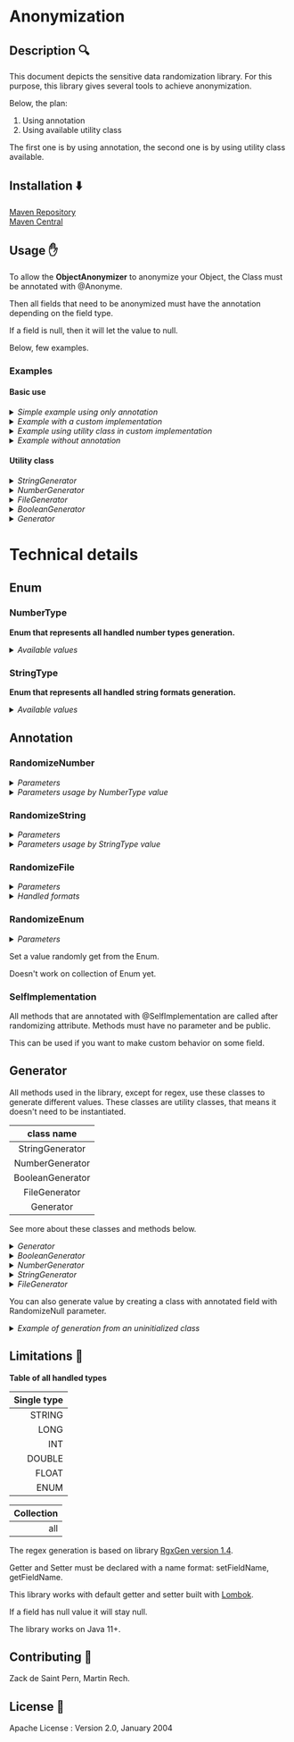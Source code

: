 # Anonymization

## Description 🔍

This document depicts the sensitive data randomization library.
For this purpose, this library gives several tools to achieve anonymization.

Below, the plan:
1. Using annotation
2. Using available utility class

The first one is by using annotation, the second one is by using utility class available.

## Installation ⬇️
[Maven Repository](https://mvnrepository.com/artifact/io.github.avistotelecom/data-anonymization) \
[Maven Central](https://central.sonatype.com/artifact/io.github.avistotelecom/data-anonymization)

## Usage ✋
To allow the **ObjectAnonymizer** to anonymize your Object, the Class must be annotated with @Anonyme.

Then all fields that need to be anonymized must have the annotation depending on the field type.

If a field is null, then it will let the value to null.

Below, few examples.

### Examples

#### Basic use
<details>
    <summary>
        <i>Simple example using only annotation</i>
    </summary>

In this example, we want to randomize value.
First we set annotation **@Anonyme** on the class, then we annotate fields that need to be randomized.

````java
@Anonyme
public class Person {

    @RandomizeString(StringType.STRING)
    private String firstName = "";

    @RandomizeString(value = StringType.STRING, minLength = 2, maxLength = 2)
    private String lastName = "";

    @RandomizeString(StringType.EMAIL)
    private String email = "";

    @RandomizeString(StringType.NUMBER)
    private String number = "";

    @RandomizeNumber(value = NumberType.LONG, minValue = "15", maxValue = "21", minSize = 3, maxSize = 6)
    private List<Long> longs = new ArrayList<>();

    /*  Getter and Setter necessary */
    /* Constructor */
}
````

````java
public class Main {
    public static void main(String[] args) {
        Person p = new Person();  // create a new Person
        ObjectAnonymizer oa = new ObjectAnonymizer();  // instance of objectAnonymizer 
        oa.anonymize(p);  // apply anonymization to p
    }
}
````

    Output: 
    p -> { firstName : adispmd, lastName : zr, email : azrfsq.gfzeryda@gyfdg.ftd, number : 791310314, longs : [16, 20, 21, 19] }

Here, all the annotated fields will be randomized based on the behavior given in the annotation.

</details>

<details>
    <summary>
        <i>Example with a custom implementation</i>
    </summary>

In this example, we want to randomize **firstName** and **lastName** using annotation. We want **fullName** as **firstName** and **lastName** anonymized separated by a space.

We can use **@SelfImplementation** as following to consider other fields during the anonymization.

**First**, we set annotation **@Anonyme** on the class, then we annotate fields **firstName** and **lastName**.
At last, we create a method that will be annotated with **@SelfImplementation**.

A method annotated with **@SelfImplementation** will be called after field anonymization.



````java
@Anonyme
public class Person {

    @RandomizeString(StringType.STRING)
    private String firstName = "";

    @RandomizeString(value = StringType.STRING, minLength = 2, maxLength = 2)
    private String lastName = "";

    private String fullName = "";

    @SelfImplementation
    public void customExample() {
        fullName = firstName + " " + lastName;
    }

    /*  Getter and Setter necessary */
    /* Constructor */
}
````

````java
public class Main {
    public static void main(String[] args) {
        Person p = new Person();  // create a new Person
        ObjectAnonymizer oa = new ObjectAnonymizer();  // instance of objectAnonymizer 
        oa.anonymize(p);  // apply anonymization to p
    }
}
````

    Output: 
    p -> { firstName : fqudqpfgq, lastName : ld, fullName : fqudqpfgq ld }

In this case, the **firstName** and **lastName** will be randomized thanks to the annotation.
At the end, the method **customExample( )** will be called so fullName will be the firstName and lastName that have been randomized.

</details>


<details>
    <summary>
        <i>Example using utility class in custom implementation</i>
    </summary>

In this example, we want to randomize fields but with specific behavior.

In this case utility class can be used for this purpose.

**First** we set **@Anonyme** annotation on the top of the class, then we create a method that will be annotated with **@SelfImplementation**.

````java
@Anonyme
public class Person {

    private String fullName = "";

    @SelfImplementation
    public void customExample() {
        fullName = StringGenerator.generateString() + " " + StringGenerator.generateString(4, 5);
    }

    /*  Getter and Setter necessary */
    /* Constructor */
}
````

````java
public class Main {
    public static void main(String[] args) {
        Person p = new Person();  // create a new Person
        ObjectAnonymizer oa = new ObjectAnonymizer();  // instance of objectAnonymizer 
        oa.anonymize(p);  // apply anonymization to p
    }
}
````

    Output:
    p -> { fullName : buczohco jfpz }

Here **fullName** will be constructed as a random string of random size between default value given
[here](#staticStringGenerator) and a random string of size between 4 and 5, separated by a space.

</details>

<details>
    <summary>
        <i>Example without annotation</i>
    </summary>

In this example, we want to randomize **firstName** and **lastName** and anonymize the cv without any annotation.

Here the old cv is deleted then create a new cv without any content.

````java
public class Person {

    private String firstName = "";

    private String lastName = "";

    private String cvUri = "path/to/file.pdf";

    /*  Getter and Setter */
    /* Constructor */
}
````

````java
import org.avisto.anonymization.generator.StringGenerator;

public class Main {
    public static void main(String[] args) {
        Person p = new Person("Zoo", "Landers", "tmp/cv/cv_zou_landers.pdf");  // create a new Person
        p.setFirstName(StringGenerator.generateString());
        p.setLastName(StringGenerator.generateString());
        FileGenerator.deleteFile(p.getCvUri());
        FileGenerator.generateFile("tmp/cv/", "new_name", "pdf");
    }
}
````

    Output: 
    p -> { firstName : bqcioud, lastName : chquif, cvUri : tmp/cv/new_name.pdf }

The file "tmp/cv/new_name.pdf" is created.

</details>

#### Utility class

<details>
    <summary>
       <i>StringGenerator</i>
    </summary>

````java
public class Main {
    public static void main(String[] args) {
        String v1 = StringGenerator.generateString();
        // v1 = a random string with length between default value define in StringGenerator class
        // output : v1 -> sdosgsgios

        String v2 = StringGenerator.generateString(1, 3);
        // v2 = a random string with length between 1 and 3
        // output : v2 -> fid

        String v3 = StringGenerator.generateNumber(10, 16, 3);
        // v3 = a number as string between the first and second parameter and fill with 0 at the beginning to have a length equals to the last parameter
        // output : v3 -> 014
        
        String v4 = StringGenerator.generateNumber(4);
        // v4 = string of 4 number
        // output : v4 -> 9463

        String v5 = StringGenerator.generateText(1, 5);
        // v5 = string of length between 1 and 5, the string is based on LOREM_IPSUM field in class StringGenerator
        // output : v5 -> Lor
            
        String v6 = StringGenerator.generateStringFromFile("tmp/file/example.txt");
        // v6 = random value get in the file given
        // output : v6 -> example

        String v7 = StringGenerator.generateFromRegex("[a-z]{2}[0-9]{3}");
        // v7 = string that match the pattern given
        // output : v7 -> rc083
    }
}
````

Here the file _example.txt_ contains :<br>

_________
An<br>
example
_________
    
</details>


<details>
    <summary>
       <i>NumberGenerator</i>
    </summary>

````java
public class Main {
    public static void main(String[] args) {
        int v1 = NumberGenerator.generateInt(); 
        // v1 = a random int

        long v2 = NumberGenerator.generateLong();
        // v2 = a random long

        float v3 = NumberGenerator.generateFloat();
        // v3 = a random float

        double v4 = NumberGenerator.generateDouble();
        // v4 = a random double

        int v5 = NumberGenerator.generateInt(10, 20);
        // v5 = a random int between 10 and 20 exclude

        long v6 = NumberGenerator.generateLong(10L, 20L);
        // v6 = a random long between 10 and 20 exclude

        float v7 = NumberGenerator.generateFloat(10f, 20f);
        // v7 = a random float between 10 and 20 exclude

        double v8 = NumberGenerator.generateDouble(10d, 20d);
        // v8 = a random double between 10 and 20 exclude
    }
}
````

</details>

<details>
    <summary>
       <i>FileGenerator</i>
    </summary>

````java
public class Main {
    public static void main(String[] args) {
        String v1 = FileGenerator.generateFile("/tmp", "name_of_file", "pdf"); // create a pdf file
        // v1 = string corresponding of path where the file has been created
        // output : v1 -> /tmp/name_of_file.pdf

        String v2 = FileGenerator.generateFile("/tmp/name_of_file.pdf"); // create a pdf file
        // v2 = string corresponding of path where the file has been created
        //  output : v2 -> /tmp/name_of_file.pdf

        String v3 = FileGenerator.generateFile("/tmp/my_base_directory/", "/tmp/name_of_file.png"); // search a base file name base.png in the directory given as first parameter then create a copy to the path given in second parameter
        // v3 = string corresponding of path where the file has been created
        //  output : v3 -> /tmp/name_of_file.png

        byte[] v4 = FileGenerator.generateFileAsBytes("jpeg");
        // v4 = array of byte corresponding of a base jpeg file
        // output : v4 -> [65, -115, 30, 78, -10, ...]

        byte[] v5 = FileGenerator.generateFileAsBytes("/tmp/my_base_directory/", "txt"); // search a base file name base.txt in the directory given as first parameter to return as byte array
        // v5 = array of byte corresponding of a base file txt get in the directory given as first param
        // output : v5 -> []

        String v6 = FileGenerator.getExtension("/tmp/name_of_file.pdf");
        // v6 = extension of the file
        // output : v6 -> pdf

        boolean v7 = FileGenerator.deleteFile("/tmp/file_to_delete.docx");
        // v7 = boolean that indicate if it has deleted the file given properly
        // output : v5 -> true
    }
}
````
</details>

<details>
    <summary>
       <i>BooleanGenerator</i>
    </summary>

````java
import org.avisto.anonymization.generator.BooleanGenerator;

public class Main {
    public static void main(String[] args) {
        boolean v1 = BooleanGenerator.generateBoolean();
        // v1 = boolean that have 50% chance to be true 
        // output : v1 -> true

        boolean v2 = BooleanGenerator.generateBoolean(0.3);
        // v2 = boolean that have 30% chance to be true
        // output : v2 -> false
    }
}
````
</details>

</details>

<details>
    <summary>
       <i>Generator</i>
    </summary>

````java
import org.avisto.anonymization.generator.BooleanGenerator;
import org.avisto.anonymization.generator.Generator;

import java.util.ArrayList;
import java.util.List;

public class Main {
    public static void main(String[] args) {
        List<String> values = new ArrayList<>();
        values.add("first value");
        values.add("second value");
        
        String v1 = Generator.generateValueFromCollection(values);
        // v1 = random value from values 
        // output : v1 -> first value

        int v2 = Generator.generateValueFromCollection(new Integer[]{12, 10, 8});
        // v2 = random value from array given 
        // output : v2 -> 10
        // work only on arrays of Objects not primitives
    }
}
````
Note that generateValueFromCollection works on any type which is inside the collection given.

Here we used String and Integer, but it can be any Object.

</details>


# Technical details

## Enum

### NumberType
**Enum that represents all handled number types generation.**
<details>
    <summary>
        <i>Available values</i>
    </summary>

Values:
- `LONG`
- `INT`
- `FLOAT`
- `DOUBLE`
</details>

### StringType
**Enum that represents all handled string formats generation.**

<details>
    <summary>
        <i>Available values</i>
    </summary>

Values:
- `STRING`
- `TEXT`
- `EMAIL`
- `URL`
- `PHONE_INTERNATIONAL`
- `PHONE_FR`
- `SOCIAL_SECURITY_NUMBER`
- `LICENSE_PLATE`
- `STRING_FROM_FILE`
- `NUMBER`
- `STRING_FROM_ARRAY`
- `REGEX`
</details>

## Annotation

### RandomizeNumber

<details>
    <summary>
        <i>Parameters</i>
    </summary>

|            name | type       | is optional | default   | description                                |
|----------------:|------------|-------------|-----------|--------------------------------------------|
|           value | NumberType | false       | none      | behavior                                   |
|        minValue | String     | true        | "default" | min value                                  |
|        maxValue | String     | true        | "default" | max value                                  |
|         minSize | int        | true        | 1         | min size of the collection                 |
|         maxSize | int        | true        | 15        | max size of the collection                 |
|        isUnique | boolean    | true        | false     | specify if a field as a unique key         |
|   randomizeNull | boolean    | true        | false     | specify if null field should be anonymized |

The default min (alt. max) value is the minimal (alt. maximal) value possible depending on the NumberType.

The size of the collection is selected randomly between minSize and maxSize.

minSize and maxSize are used only if the field is a collection.

</details>

<details>
    <summary>
        <i>Parameters usage by NumberType value</i>
    </summary>

|   value | parameters                                                    | description     |
|--------:|---------------------------------------------------------------|-----------------|
|    LONG | minValue, maxValue, minSize, maxSize, isUnique, randomizeNull | generate long   |
|     INT | minValue, maxValue, minSize, maxSize, isUnique, randomizeNull | generate int    |
|   FLOAT | minValue, maxValue, minSize, maxSize, isUnique, randomizeNull | generate float  |
|  DOUBLE | minValue, maxValue, minSize, maxSize, isUnique, randomizeNull | generate double |

</details>

### RandomizeString <a id='stringAnnotation'></a>

<details>
    <summary>
        <i>Parameters</i>
    </summary>

|           name | type            | is optional | default         | description                                |
|---------------:|-----------------|-------------|-----------------|--------------------------------------------|
|          value | StringType      | false       | none            | behavior                                   |
|      minLength | int             | true        | "default"       | min length                                 |
|      maxLength | int             | true        | "default"       | max length                                 |
|           path | String          | true        | ""              | path of the file where to get values       |
| possibleValues | Array\<String\> | true        | {}              | array of different values that can be set  |
|        minSize | int             | true        | 1               | min size of the collection                 |
|        maxSize | int             | true        | 10              | max size of the collection                 |
|        pattern | String          | true        | "\[a-z\]{5,12}" | regex pattern                              |
|       isUnique | boolean         | true        | false           | specify if a field as a unique key         |
|  randomizeNull | boolean         | true        | false           | specify if null field should be anonymized |

The default minLength (alt. maxLength) value is the minimal (alt. maximal) length possible depending on the StringType,
the final length is selected randomly between minLength and MaxLength.

The size of the collection is selected randomly between minSize and maxSize.

minSize and maxSize are used only if the field is a collection.

See supported regex pattern syntax [here](https://github.com/curious-odd-man/RgxGen#supported-syntax).

</details>

<details>
    <summary>
        <i>Parameters usage by StringType value</i>
    </summary>

|                  value | parameters                                                      | description                                                                               |
|-----------------------:|-----------------------------------------------------------------|-------------------------------------------------------------------------------------------|
|                 STRING | minLength, maxLength, minSize, maxSize, isUnique, randomizeNull | generate random string, the alphabet is \[a-z\]                                           |
|                   TEXT | minLength, maxLength, minSize, maxSize, isUnique, randomizeNull | generate "Lorem ipsum" text                                                               |
|                  EMAIL | minSize, maxSize, isUnique, randomizeNull                       | generate random email with format : %s.%s@%s.%s \*                                        |
|                    URL | minSize, maxSize, isUnique, randomizeNull                       | generate random url with format : \[https, http\]://%s/%s/%s \*                           |
|    PHONE_INTERNATIONAL | minSize, maxSize, isUnique, randomizeNull                       | generate international phone number                                                       |
|               PHONE_FR | minSize, maxSize, isUnique, randomizeNull                       | generate french national phone number                                                     |
| SOCIAL_SECURITY_NUMBER | minSize, maxSize, isUnique, randomizeNull                       | generate random social security number with format : \[0,1\]\[0-9\]{2}\[01-12\]\[0-9\]{8} |
|          LICENSE_PLATE | minSize, maxSize, isUnique, randomizeNull                       | generate license plate with format \[A-Z\]{2}-\[0-9\]{3}-\[A-Z\]{2}                       |
|       STRING_FROM_FILE | path, minSize, maxSize, isUnique, randomizeNull                 | select value from file                                                                    |
|      STRING_FROM_ARRAY | possibleValues , minSize, maxSize, isUnique, randomizeNull      | select value from array                                                                   |
|                 NUMBER | minLength, maxLength, minSize, maxSize, isUnique, randomizeNull | generate number as string                                                                 |
|                  REGEX | pattern, minSize, maxSize, isUnique, randomizeNull              | generate string which respects the pattern                                                |
|                   IPV4 | minSize, maxSize, isUnique, randomizeNull                       | generate string which respects IPV4 format                                                |
|                   IPV6 | minSize, maxSize, isUnique, randomizeNull                       | generate string which respects IPV6 format                                                |

 `*` Replace %s by a random string.

</details>


### RandomizeFile

<details>
    <summary>
        <i>Parameters</i>
    </summary>

|             name | type             | is optional | default                                                                     | description                                      |
|-----------------:|------------------|-------------|-----------------------------------------------------------------------------|--------------------------------------------------|
|  pathToDirectory | String           | false       | none                                                                        | directory where to save new file                 |
| nameFileBehavior | @RandomizeString | true        | @RandomizeString(value = StringType.STRING, minLength = 15, maxLength = 30) | behavior of how to generate the name of new file |
|        removeOld | boolean          | true        | true                                                                        | define if the old file should be removed         |
|          minSize | int              | true        | 1                                                                           | min size of the collection                       |
|          maxSize | int              | true        | 15                                                                          | max size of the collection                       |

The size of the collection is selected randomly between minSize and maxSize.

See more about nameFileBehavior on [RandomizeString](#stringAnnotation).

</details>

<details>
    <summary>
        <i>Handled formats</i>
    </summary>

|    format    | extension                                   |
|:------------:|---------------------------------------------|
|    image     | `bmp` `gif` `png` `jpg` `jpeg` `tiff` `svg` |
|     text     | `odt` `docx` `txt`                          |
| presentation | `ods` `pptx`                                |
| spreadsheet  | `odp` `xlsx` `csv`                          |
|    video     | `mp4`                                       |
|    audio     | `mp3` `m4a` `flac` `ogg` `wav`              |
|    other     | `pdf` `html` `htm`                          |


</details>

### RandomizeEnum

<details>
    <summary>
        <i>Parameters</i>
    </summary>

|          name | type    | is optional | default | description                                  |
|--------------:|---------|-------------|---------|----------------------------------------------|
| randomizeNull | boolean | true        | false   | specify if a null field should be anonymized |

</details>

Set a value randomly get from the Enum.

Doesn't work on collection of Enum yet.

### SelfImplementation

All methods that are annotated with @SelfImplementation are called after randomizing attribute. Methods must have no parameter and be public.

This can be used if you want to make custom behavior on some field.


## Generator

All methods used in the library, except for regex, use these classes to generate different values. These classes are utility classes, that means it doesn't need to be instantiated.

|    class name    |
|:----------------:|
| StringGenerator  |
| NumberGenerator  |
| BooleanGenerator |
|  FileGenerator   |
|    Generator     |

See more about these classes and methods below.

</details>

<details>
    <summary>
        <i>Generator</i>
    </summary>

### static method

`generateValueFromCollection( List<T> origin )` => Return a random value selected from the given list.

`generateValueFromCollection( T[] origin )` => Return a random value selected from the given array.

</details>

<details>
    <summary>
        <i>BooleanGenerator</i>
    </summary>

### static method

`GenerateBoolean( )` => Return a random boolean with a probability equals to 50% for true and 50% for false.

`GenerateBoolean( Float probability )` => Return a random boolean with a probability equals to { probability } for true and { 1 - probability } for false.

</details>


<details>
    <summary>
        <i>NumberGenerator</i>
    </summary>

### static method

`generateDouble( )` => Return a random Double.

`generateDouble( Double min, Double max )` => Generate a random Double, the value is between [ min, max [.

`generateFloat( )` => Return a random Float.

`generateFloat( Float min, Float max )` => Generate a random Float, the value is between [ min, max [.

`generateInt( )` => Return a random Integer.

`generateInt( Int min, Int max )` => Generate a random Int, the value is between [ min, max [.

`generateLong( )` => Return a random Long.

`generateLong( Long min, Long max )` => Generate a random Long, the value is between [ min, max [.

</details>

<details>
    <summary>
        <i>StringGenerator</i>
    </summary>

### static field <a id='staticStringGenerator'></a>
int **DEFAULT_MAX_LENGTH** = 12

int **DEFAULT_MAX_SIZE** = 10

int **DEFAULT_MIN_LENGTH** = 3

int **DEFAULT_MIN_SIZE** = 1

String **LOREM_IPSUM** => basic lorem ipsum

### static method

`generateNumber( int length )` => Return a string of { length } digits.

`generateNumber( long minValue, long maxValue, int digits )` => Return a string of random numbers in a minValue and maxValue.
If the value doesn't fill all digits it will complete it with enough 0 at the beginning.

`generateString( )` => Generate a random string with random length between [ DEFAULT_MIN_LENGTH, DEFAULT_MAX_LENGTH ].

`generateString( int minLength, int maxLength )` => Generate a random string with random length between [ minLength , maxLength ].
To generate a specific length, choose a value where minLength = maxLength.


`generateStringFromFile( String path )` => Select a random value from a file, the value in file must match this format:
_________
data1<br>
data2<br>
data3
_________
WARNING : It saves the content of the file on a map.
On consecutive calls, the file will not be re-opened each time, so if the path didn't change and the content of the file changed, it will not handle changes.


`generateText(int minLength, int maxLength)` => Generate "Lorem Ipsum" String with random length between [ minLength , maxLength ].
To generate a specific length, choose a value where minLength = maxLength.

`generateFromRegex( String pattern )` => Generate a string that match the pattern given
</details>

<details>
    <summary>
        <i>FileGenerator</i>
    </summary>

### static method

`deleteFile( String pathToFile )` =>
Delete the file given in param.

`generateFile( String pathToFile )` =>
Generate and save a file on the path given, based on blank file put in resources in this library.<br>
It will get the extension expected on the pathToFile param.

`generateFile( String originDirectory, String pathToFile )` =>
Generate a file based on file in originDirectory. To work, files must match name: base.[extension]<br>
It will get the extension expected on the pathToFile param.

`generateFile( String pathToDirectory, String name, String extension )` => 
Generate a file to the pathToDirectory with the name and extension given, based on blank file in resources in this library depending on the extension given.

`generateFileAsInputStream( String extension )` =>
It will return the InputStream corresponding to the file depending on the extension given.
It will get a template file on resources from this library.

`generateFileAsBytes( String extension )` =>
It will return the byte array corresponding to the file depending on the extension given. 
It will get a template file on resources from this library.

`generateFileAsBytes( String originDirectory, String extension )` =>
It will return the byte array corresponding to the file depending on the extension given.
It will get a template file on the originDirectory given, the template must match name base.[extension] .

`getExtension( String pathToFile )` => Get and return the extension of a file given.

</details>

You can also generate value by creating a class with annotated field with RandomizeNull parameter.

<details>
    <summary>
        <i>Example of generation from an uninitialized class</i>
    </summary>

````java
@Anonyme
public class Person {

    @RandomizeString(value = StringType.STRING, randomizeNull = true)
    private String firstName;

    @RandomizeString(value = StringType.STRING, randomizeNull = true)
    private String lastName;

    @RandomizeString(value = StringType.EMAIL, randomizeNull = true)
    private String email;

    @RandomizeString(value = StringType.NUMBER, randomizeNull = true)
    private String number;
    /*  Getter and Setter necessary */
    /* Constructor */
}
````

````java
public class Main {
    public static void main(String[] args) {
        Person p = new Person();  // create a new Person
        ObjectAnonymizer oa = new ObjectAnonymizer();  // instance of objectAnonymizer 
        oa.anonymize(p);  // apply anonymization to p
    }
}
````

    Output:
    Before ObjectAnonymizer:
    p -> { firstName : null, lastName : null, email : null, number : null}
    After ObjectAnonymizer:
    p -> { firstName : adispmd, lastName : zqsahr, email : azrfsq.gfzeryda@gyfdg.ftd, number : 791310314}

</details>

## Limitations 🐧

**Table of all handled types**

| Single type |
|------------:|
|      STRING |
|        LONG |
|         INT |
|      DOUBLE |
|       FLOAT |
|        ENUM |

| Collection |
|-----------:|
|        all |

The regex generation is based on library [RgxGen version 1.4](https://github.com/curious-odd-man/RgxGen/tree/1.4).

Getter and Setter must be declared with a name format: setFieldName, getFieldName. 

This library works with default getter and setter built with [Lombok](https://github.com/projectlombok/lombok).

If a field has null value it will stay null.

The library works on Java 11+.

## Contributing 👯
Zack de Saint Pern, Martin Rech.
## License 📃
Apache License : Version 2.0, January 2004
